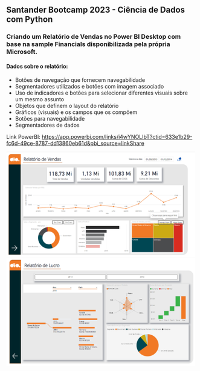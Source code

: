 ## Santander Bootcamp 2023 - Ciência de Dados com Python
### Criando um Relatório de Vendas no Power BI Desktop com base na sample Financials disponibilizada pela própria Microsoft.

#### Dados sobre o relatório: 
- Botões de navegação que fornecem navegabilidade 
- Segmentadores utilizados e botões com imagem associado 
- Uso de indicadores e botões para selecionar diferentes visuais sobre um mesmo assunto
- Objetos que definem o layout do relatório 
- Gráficos (visuais) e os campos que os compõem 
- Botões para navegabilidade 
- Segmentadores de dados 

Link PowerBI: https://app.powerbi.com/links/i4wYNOLIbT?ctid=633e1b29-fc6d-49ce-8787-dd13860eb61d&pbi_source=linkShare


<p float="left">

 <img src="https://github.com/TalitaSalless/desafio_powerbi01/blob/main/Captura%20de%20tela%202023-10-07%20184050.png" width="500" />

 <img src="https://github.com/TalitaSalless/desafio_powerbi01/blob/main/Captura%20de%20tela%202023-10-07%20184101.png" width="500" /> 

</p>
